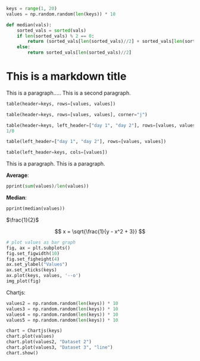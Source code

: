 ```python exec
keys = range(1, 20)
values = np.random.random(len(keys)) * 10

def median(vals):
    sorted_vals = sorted(vals)
    if len(sorted_vals) % 2 == 0:
        return (sorted_vals[len(sorted_vals)//2] + sorted_vals[len(sorted_vals)//2 - 1])/2
    else:
        return sorted_vals[len(sorted_vals)//2]
```

# This is a markdown title

This is a paragraph.....
This is a second paragraph.

```python exec
table(header=keys, rows=[values, values])
```

```python exec
table(header=keys, rows=[values, values], corner="j")
```

```python exec
table(header=keys, left_header=["day 1", "day 2"], rows=[values, values], corner="j \\ i")
1/0
```

```python exec
table(left_header=["day 1", "day 2"], rows=[values, values])
```

```python exec
table(left_header=keys, cols=[values])
```


This is a paragraph.
This is a paragraph.

**Average**:
```python exec
pprint(sum(values)/len(values))
```

**Median**:
```python exec
pprint(median(values))
```

$\frac{1}{2}$

$$
x = \sqrt{\frac{1}{y - x^2 + 3}}
$$

```python exec
# plot values as bar graph
fig, ax = plt.subplots()
fig.set_figwidth(10)
fig.set_figheight(4)
ax.set_ylabel("Values")
ax.set_xticks(keys)
ax.plot(keys, values, '--o')
img_plot(fig)
```

Chartjs:

```python exec
values2 = np.random.random(len(keys)) * 10
values3 = np.random.random(len(keys)) * 10
values4 = np.random.random(len(keys)) * 10
values5 = np.random.random(len(keys)) * 10

chart = Chartjs(keys)
chart.plot(values)
chart.plot(values2, "Dataset 2")
chart.plot(values3, "Dataset 3", "line")
chart.show()
```
